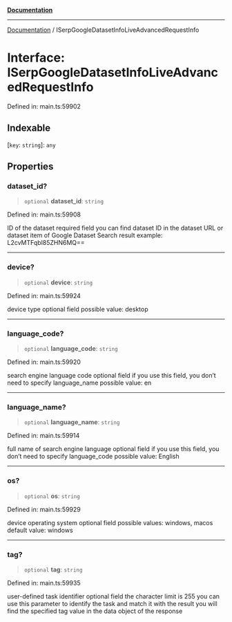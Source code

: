 [**Documentation**](../README.md)

***

[Documentation](../README.md) / ISerpGoogleDatasetInfoLiveAdvancedRequestInfo

# Interface: ISerpGoogleDatasetInfoLiveAdvancedRequestInfo

Defined in: main.ts:59902

## Indexable

\[`key`: `string`\]: `any`

## Properties

### dataset\_id?

> `optional` **dataset\_id**: `string`

Defined in: main.ts:59908

ID of the dataset
required field
you can find dataset ID in the dataset URL or dataset item of Google Dataset Search result
example:
L2cvMTFqbl85ZHN6MQ==

***

### device?

> `optional` **device**: `string`

Defined in: main.ts:59924

device type
optional field
possible value: desktop

***

### language\_code?

> `optional` **language\_code**: `string`

Defined in: main.ts:59920

search engine language code
optional field
if you use this field, you don’t need to specify language_name
possible value:
en

***

### language\_name?

> `optional` **language\_name**: `string`

Defined in: main.ts:59914

full name of search engine language
optional field
if you use this field, you don’t need to specify language_code
possible value:
English

***

### os?

> `optional` **os**: `string`

Defined in: main.ts:59929

device operating system
optional field
possible values: windows, macos
default value: windows

***

### tag?

> `optional` **tag**: `string`

Defined in: main.ts:59935

user-defined task identifier
optional field
the character limit is 255
you can use this parameter to identify the task and match it with the result
you will find the specified tag value in the data object of the response
